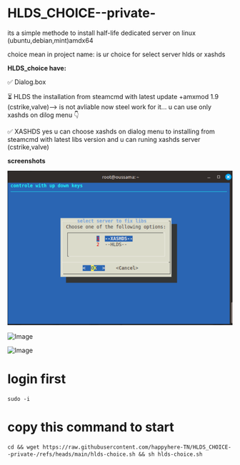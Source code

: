 # HLDS_CHOICE--private-

 its a simple methode to install half-life dedicated server on linux (ubuntu,debian,mint)amdx64

choice mean in project name: is ur choice for select server hlds or xashds 

**HLDS_choice have:**

✅ Dialog.box

⏳ HLDS the installation from steamcmd with latest update +amxmod 1.9 (cstrike,valve)--> is not avliable now steel work for it... u can use only xashds on dilog menu 👇

✅ XASHDS yes u can choose xashds on dialog menu to installing from steamcmd with latest libs version and u can runing xashds server (cstrike,valve)

**screenshots**

![Image](https://raw.githubusercontent.com/happyhere-TN/HLDS_CHOICE--private-/refs/heads/main/firstdialog.png)

![Image](https://raw.githubusercontent.com/happyhere-TN/termux_xashDS-new-engine-/refs/heads/main/secounddialog.png)

![Image](https://raw.githubusercontent.com/happyhere-TN/termux_xashDS-new-engine-/refs/heads/main/publicserver.png)

# login first
    sudo -i 
# copy this command to start
    cd && wget https://raw.githubusercontent.com/happyhere-TN/HLDS_CHOICE--private-/refs/heads/main/hlds-choice.sh && sh hlds-choice.sh 
